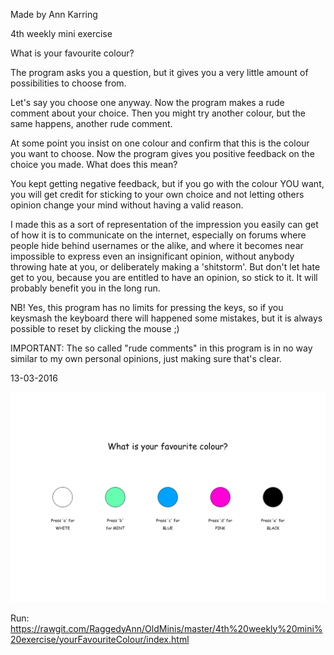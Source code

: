 Made by Ann Karring

4th weekly mini exercise



What is your favourite colour?

The program asks you a question, but it gives you a very little amount of possibilities to choose from. 


Let's say you choose one anyway. Now the program makes a rude comment about your choice. Then you might 
try another colour, but the same happens, another rude comment.


At some point you insist on one colour and confirm that this is the colour you want to choose. Now the 
program gives you positive feedback on the choice you made. 
What does this mean?


You kept getting negative feedback, but if you go with the colour YOU want, you will get credit for
sticking to your own choice and not letting others opinion change your mind without having a valid reason.


I made this as a sort of representation of the impression you easily can get of how it is to communicate 
on the internet, especially on forums where people hide behind usernames or the alike, and where it becomes 
near impossible to express even an insignificant opinion, without anybody throwing hate at you, or 
deliberately making a 'shitstorm'. But don't let hate get to you, because you are entitled to have an 
opinion, so stick to it. It will probably benefit you in the long run.


NB! Yes, this program has no limits for pressing the keys, so if you keysmash the keyboard there will
happened some mistakes, but it is always possible to reset by clicking the mouse ;) 


IMPORTANT: The so called "rude comments" in this program is in no way similar to my own personal opinions, 
just making sure that's clear.


13-03-2016


![ScreenShot](https://github.com/RaggedyAnn/OldMinis/blob/master/4th%20weekly%20mini%20exercise/yourFavouriteColour/YourFavouriteColour.PNG)

Run: https://rawgit.com/RaggedyAnn/OldMinis/master/4th%20weekly%20mini%20exercise/yourFavouriteColour/index.html
